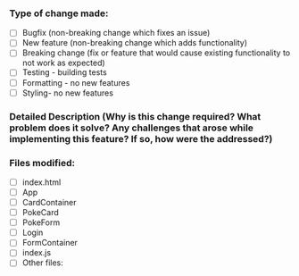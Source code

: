 ### Type of change made:
- [ ] Bugfix (non-breaking change which fixes an issue)
- [ ] New feature (non-breaking change which adds functionality)
- [ ] Breaking change (fix or feature that would cause existing functionality to not work as expected)
- [ ] Testing - building tests
- [ ] Formatting - no new features
- [ ] Styling- no new features
### Detailed Description (Why is this change required? What problem does it solve? Any challenges that arose while implementing this feature? If so, how were the addressed?)
### Files modified:
- [ ] index.html
- [ ] App
- [ ] CardContainer
- [ ] PokeCard
- [ ] PokeForm
- [ ] Login
- [ ] FormContainer
- [ ] index.js
- [ ] Other files:
